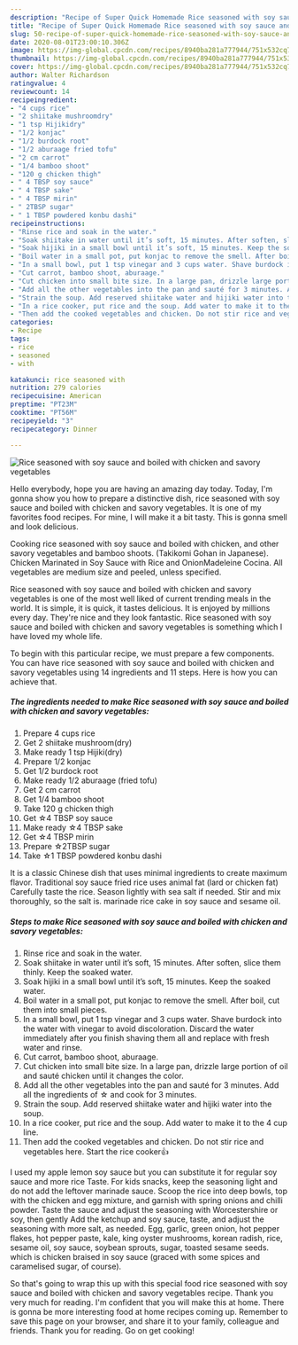 ```yaml
---
description: "Recipe of Super Quick Homemade Rice seasoned with soy sauce and boiled with chicken and savory vegetables"
title: "Recipe of Super Quick Homemade Rice seasoned with soy sauce and boiled with chicken and savory vegetables"
slug: 50-recipe-of-super-quick-homemade-rice-seasoned-with-soy-sauce-and-boiled-with-chicken-and-savory-vegetables
date: 2020-08-01T23:00:10.306Z
image: https://img-global.cpcdn.com/recipes/8940ba281a777944/751x532cq70/rice-seasoned-with-soy-sauce-and-boiled-with-chicken-and-savory-vegetables-recipe-main-photo.jpg
thumbnail: https://img-global.cpcdn.com/recipes/8940ba281a777944/751x532cq70/rice-seasoned-with-soy-sauce-and-boiled-with-chicken-and-savory-vegetables-recipe-main-photo.jpg
cover: https://img-global.cpcdn.com/recipes/8940ba281a777944/751x532cq70/rice-seasoned-with-soy-sauce-and-boiled-with-chicken-and-savory-vegetables-recipe-main-photo.jpg
author: Walter Richardson
ratingvalue: 4
reviewcount: 14
recipeingredient:
- "4 cups rice"
- "2 shiitake mushroomdry"
- "1 tsp Hijikidry"
- "1/2 konjac"
- "1/2 burdock root"
- "1/2 aburaage fried tofu"
- "2 cm carrot"
- "1/4 bamboo shoot"
- "120 g chicken thigh"
- " 4 TBSP soy sauce"
- " 4 TBSP sake"
- " 4 TBSP mirin"
- " 2TBSP sugar"
- " 1 TBSP powdered konbu dashi"
recipeinstructions:
- "Rinse rice and soak in the water."
- "Soak shiitake in water until it’s soft, 15 minutes. After soften, slice them thinly. Keep the soaked water."
- "Soak hijiki in a small bowl until it’s soft, 15 minutes. Keep the soaked water."
- "Boil water in a small pot, put konjac to remove the smell. After boil, cut them into small pieces."
- "In a small bowl, put 1 tsp vinegar and 3 cups water. Shave burdock into the water with vinegar to avoid discoloration. Discard the water immediately after you finish shaving them all and replace with fresh water and rinse."
- "Cut carrot, bamboo shoot, aburaage."
- "Cut chicken into small bite size. In a large pan, drizzle large portion of oil and sauté chicken until it changes the color."
- "Add all the other vegetables into the pan and sauté for 3 minutes. Add all the ingredients of ☆ and cook for 3 minutes."
- "Strain the soup. Add reserved shiitake water and hijiki water into the soup."
- "In a rice cooker, put rice and the soup. Add water to make it to the 4 cup line."
- "Then add the cooked vegetables and chicken. Do not stir rice and vegetables here. Start the rice cooker👍"
categories:
- Recipe
tags:
- rice
- seasoned
- with

katakunci: rice seasoned with 
nutrition: 279 calories
recipecuisine: American
preptime: "PT23M"
cooktime: "PT56M"
recipeyield: "3"
recipecategory: Dinner

---
```



![Rice seasoned with soy sauce and boiled with chicken and savory vegetables](https://img-global.cpcdn.com/recipes/8940ba281a777944/751x532cq70/rice-seasoned-with-soy-sauce-and-boiled-with-chicken-and-savory-vegetables-recipe-main-photo.jpg)

Hello everybody, hope you are having an amazing day today. Today, I'm gonna show you how to prepare a distinctive dish, rice seasoned with soy sauce and boiled with chicken and savory vegetables. It is one of my favorites food recipes. For mine, I will make it a bit tasty. This is gonna smell and look delicious.

Cooking rice seasoned with soy sauce and boiled with chicken, and other savory vegetables and bamboo shoots. (Takikomi Gohan in Japanese). Chicken Marinated in Soy Sauce with Rice and OnionMadeleine Cocina. All vegetables are medium size and peeled, unless specified.

Rice seasoned with soy sauce and boiled with chicken and savory vegetables is one of the most well liked of current trending meals in the world. It is simple, it is quick, it tastes delicious. It is enjoyed by millions every day. They're nice and they look fantastic. Rice seasoned with soy sauce and boiled with chicken and savory vegetables is something which I have loved my whole life.


To begin with this particular recipe, we must prepare a few components. You can have rice seasoned with soy sauce and boiled with chicken and savory vegetables using 14 ingredients and 11 steps. Here is how you can achieve that.

<!--inarticleads1-->

##### The ingredients needed to make Rice seasoned with soy sauce and boiled with chicken and savory vegetables:

1. Prepare 4 cups rice
1. Get 2 shiitake mushroom(dry)
1. Make ready 1 tsp Hijiki(dry)
1. Prepare 1/2 konjac
1. Get 1/2 burdock root
1. Make ready 1/2 aburaage (fried tofu)
1. Get 2 cm carrot
1. Get 1/4 bamboo shoot
1. Take 120 g chicken thigh
1. Get  ☆4 TBSP soy sauce
1. Make ready  ☆4 TBSP sake
1. Get  ☆4 TBSP mirin
1. Prepare  ☆2TBSP sugar
1. Take  ☆1 TBSP powdered konbu dashi


It is a classic Chinese dish that uses minimal ingredients to create maximum flavor. Traditional soy sauce fried rice uses animal fat (lard or chicken fat) Carefully taste the rice. Season lightly with sea salt if needed. Stir and mix thoroughly, so the salt is. marinade rice cake in soy sauce and sesame oil. 

<!--inarticleads2-->

##### Steps to make Rice seasoned with soy sauce and boiled with chicken and savory vegetables:

1. Rinse rice and soak in the water.
1. Soak shiitake in water until it’s soft, 15 minutes. After soften, slice them thinly. Keep the soaked water.
1. Soak hijiki in a small bowl until it’s soft, 15 minutes. Keep the soaked water.
1. Boil water in a small pot, put konjac to remove the smell. After boil, cut them into small pieces.
1. In a small bowl, put 1 tsp vinegar and 3 cups water. Shave burdock into the water with vinegar to avoid discoloration. Discard the water immediately after you finish shaving them all and replace with fresh water and rinse.
1. Cut carrot, bamboo shoot, aburaage.
1. Cut chicken into small bite size. In a large pan, drizzle large portion of oil and sauté chicken until it changes the color.
1. Add all the other vegetables into the pan and sauté for 3 minutes. Add all the ingredients of ☆ and cook for 3 minutes.
1. Strain the soup. Add reserved shiitake water and hijiki water into the soup.
1. In a rice cooker, put rice and the soup. Add water to make it to the 4 cup line.
1. Then add the cooked vegetables and chicken. Do not stir rice and vegetables here. Start the rice cooker👍


I used my apple lemon soy sauce but you can substitute it for regular soy sauce and more rice Taste. For kids snacks, keep the seasoning light and do not add the leftover marinade sauce. Scoop the rice into deep bowls, top with the chicken and egg mixture, and garnish with spring onions and chilli powder. Taste the sauce and adjust the seasoning with Worcestershire or soy, then gently Add the ketchup and soy sauce, taste, and adjust the seasoning with more salt, as needed. Egg, garlic, green onion, hot pepper flakes, hot pepper paste, kale, king oyster mushrooms, korean radish, rice, sesame oil, soy sauce, soybean sprouts, sugar, toasted sesame seeds. which is chicken braised in soy sauce (graced with some spices and caramelised sugar, of course). 

So that's going to wrap this up with this special food rice seasoned with soy sauce and boiled with chicken and savory vegetables recipe. Thank you very much for reading. I'm confident that you will make this at home. There is gonna be more interesting food at home recipes coming up. Remember to save this page on your browser, and share it to your family, colleague and friends. Thank you for reading. Go on get cooking!
